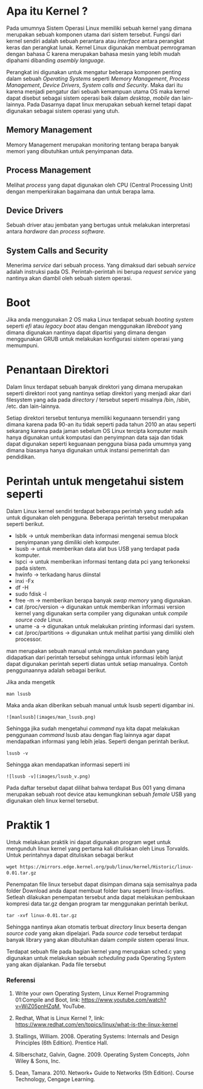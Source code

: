 # Apa itu Kernel ? 

Pada umumnya Sistem Operasi Linux memiliki sebuah kernel yang dimana merupakan sebuah komponen utama dari sistem tersebut. Fungsi dari kernel sendiri adalah sebuah perantara atau _interface_ antara perangkat keras dan perangkat lunak. Kernel Linux digunakan membuat pemrograman dengan bahasa C karena merupakan bahasa mesin yang lebih mudah dipahami dibanding _asembly language_. 

Perangkat ini digunakan untuk mengatur beberapa komponen penting dalam sebuah _Operating Systems_ seperti _Memory Management_, _Process Management_, _Device Drivers_, _System calls and Security_. Maka dari itu karena menjadi pengatur dari sebuah kemampuan utama OS maka kernel dapat disebut sebagai sistem operasi baik dalam _desktop_, _mobile_ dan lain-lainnya. Pada Dasarnya dapat linux merupakan sebuah kernel tetapi dapat digunakan sebagai sistem operasi yang utuh.

## Memory Management

Memory Management merupakan monitoring tentang berapa banyak memori yang dibutuhkan untuk penyimpanan data.

## Process Management

Melihat _process_ yang dapat digunakan oleh CPU (Central Processing Unit) dengan memperkirakan bagaimana dan untuk berapa lama.

## Device Drivers

Sebuah driver atau jembatan yang bertugas untuk melakukan interpretasi antara _hardware_ dan _process software_. 

## System Calls and Security 

Menerima _service_ dari sebuah process. Yang dimaksud dari sebuah _service_ adalah instruksi pada OS. Perintah-perintah ini berupa _request service_ yang nantinya akan diambil oleh sebuah sistem operasi.    

# Boot

Jika anda menggunakan 2 OS maka Linux terdapat sebuah _booting system_ seperti _efi_ atau _legacy boot_ atau dengan menggunakan _libreboot_ yang dimana digunakan nantinya dapat dipartisi yang dimana dengan menggunakan GRUB untuk melakukan konfigurasi sistem operasi yang memumpuni.

# Penantaan Direktori

Dalam linux terdapat sebuah banyak direktori yang dimana merupakan seperti direktori root yang nantinya setiap direktori yang menjadi akar dari filesystem yang ada pada _directory_ / tersebut seperti misalnya /bin, /sbin, /etc. dan lain-lainnya.

Setiap direktori tersebut tentunya memiliki kegunaann tersendiri yang dimana karena pada 90-an itu tidak seperti pada tahun 2010 an atau seperti sekarang karena pada jaman sebelum OS Linux tercipta komputer masih hanya digunakan untuk komputasi dan penyimpnan data saja dan tidak dapat digunakan seperti keguanaan pengguna biasa pada umumnya yang dimana biasanya hanya digunakan untuk instansi pemerintah dan pendidikan. 

# Perintah untuk mengetahui sistem seperti 

Dalam Linux kernel sendiri terdapat beberapa perintah yang sudah ada untuk digunakan oleh pengguna. Beberapa perintah tersebut merupakan seperti berikut.

- lsblk -> untuk memberikan data informasi mengenai semua block penyimpanan yang dimiliki oleh komputer. 
- lsusb -> untuk memberikan data alat bus USB yang terdapat pada komputer.
- lspci -> untuk memberikan informasi tentang data pci yang terkoneksi pada sistem. 
- hwinfo -> terkadang harus diinstal
- inxi -Fx
- df -H
- sudo fdisk -l
- free -m -> memberikan berapa banyak _swap memory_ yang digunakan.  
- cat /proc/version -> digunakan untuk memberikan informasi version kernel yang digunakan serta compiler yang digunakan untuk _compile source code_ Linux.
- uname -a -> digunakan untuk melakukan printing informasi dari system.
- cat /proc/partitions -> digunakan untuk melihat partisi yang dimiliki oleh processor.

man merupakan sebuah manual untuk menuliskan panduan yang didapatkan dari perintah tersebut sehingga untuk informasi lebih lanjut dapat digunakan perintah seperti diatas untuk setiap manualnya. Contoh penggunaannya adalah sebagai berikut.

Jika anda mengetik 
    
    man lsusb

Maka anda akan diberikan sebuah manual untuk lsusb seperti digambar ini.

    ![manlsusb](images/man_lsusb.png)

Sehingga jika sudah mengetahui _command_ nya kita dapat melakukan penggunaan _command_ lsusb atau dengan flag lainnya agar dapat mendapatkan informasi yang lebih jelas. Seperti dengan perintah berikut.  

    lsusb -v 

Sehingga akan mendapatkan informasi seperti ini

    ![lsusb -v](images/lsusb_v.png) 

Pada daftar tersebut dapat dilihat bahwa terdapat Bus 001 yang dimana merupakan sebuah root device atau kemungkinan sebuah _female_ USB yang digunakan oleh linux kernel tersebut.


# Praktik 1

Untuk melakukan praktik ini dapat digunakan program wget untuk mengunduh linux kernel yang pertama kali dituliskan oleh Linus Torvalds. Untuk perintahnya dapat dituliskan sebagai berikut

    wget https://mirrors.edge.kernel.org/pub/linux/kernel/Historic/linux-0.01.tar.gz

Penempatan file linux tersebut dapat disimpan dimana saja semisalnya pada folder Download anda dapat membuat folder baru seperti linux-isofiles. Setleah dilakukan penempatan tersebut anda dapat melakukan pembukaan kompresi data tar.gz dengan program tar menggunakan perintah berikut.

    tar -xvf linux-0.01.tar.gz

Sehingga nantinya akan otomatis terbuat _directory_ linux beserta dengan _source code_ yang akan dipelajari. Pada _source code_ tersebut terdapat banyak library yang akan dibutuhkan dalam _compile_ sistem operasi linux.  

Terdapat sebuah file pada bagian kernel yang merupakan sched.c yang digunakan untuk melakukan sebuah _scheduling_ pada Operating System yang akan dijalankan. Pada file tersebut 


### Referensi

1. Write your own Operating System, Linux Kernel Programming 01:Compile and Boot, link: https://www.youtube.com/watch?v=WiZ05pnHZqM, YouTube.

2. Redhat, What is Linux Kernel ?, link: https://www.redhat.com/en/topics/linux/what-is-the-linux-kernel 
3. Stallings, William. 2008. Operating Systems: Internals and Design Principles (6th Edition). Prentice Hall. 

4. Silberschatz, Galvin, Gagne. 2009. Operating System Concepts, John Wiley & Sons, Inc.

5. Dean, Tamara. 2010. Network+ Guide to Networks (5th Edition). Course Technology, Cengage Learning.

<!-- # UTS -->
<!---->
<!-- Pertemuan 7 akan menjadi UTS dapat dengan asumsi keterangan hardwarenya abcd bahkan dapat dengan sebuah studi kasus dan peran-peran dari sistem operasi. Serta berikan contohnya. Dalam bentuk makalah dan nantinya dengan menggunakan paper sebagai referensi. -->
